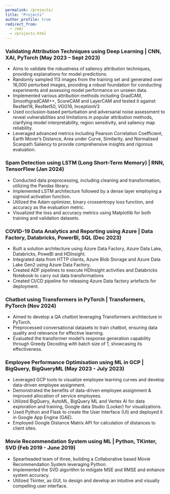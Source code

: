 ```yaml
---
permalink: /projects/
title: "Projects"
author_profile: true
redirect_from:
  - /md/
  - /projects.html
---
```


### Validating Attribution Techniques using Deep Learning | CNN, XAI, PyTorch (May 2023 – Sept 2023)

* Aims to validate the robustness of saliency attribution techniques, providing explanations for model predictions.
* Randomly sampled 113 images from the training set and generated over 16,000 perturbed images, providing a
robust foundation for conducting experiments and assessing model performance on unseen data.
* Implemented various attribution methods including GradCAM, SmoothgradCAM++, ScoreCAM and LayerCAM
and tested it against ResNet18, ResNet50, VGG16, InceptionV3
* Used occlusion-based perturbation and adversarial noise assessment to reveal vulnerabilities and limitations in
popular attribution methods, clarifying model interpretability, region sensitivity, and saliency map reliability.
* Leveraged advanced metrics including Pearson Correlation Coefficient, Earth Mover’s Distance, Area under Curve, Similarity, and Normalised Scanpath Saliency to provide comprehensive insights and rigorous evaluation.

### Spam Detection using LSTM (Long Short-Term Memory) | RNN, TensorFlow (Jan 2024)

* Conducted data preprocessing, including cleaning and transformation, utilizing the Pandas library.
* Implemented LSTM architecture followed by a dense layer employing a sigmoid activation function.
* Utilized the Adam optimizer, binary crossentropy loss function, and accuracy as the evaluation metric.
* Visualized the loss and accuracy metrics using Matplotlib for both training and validation datasets.

### COVID-19 Data Analytics and Reporting using Azure | Data Factory, Databricks, PowerBI, SQL (Dec 2023)

* Built a solution architecture using Azure Data Factory, Azure Data Lake, Databricks, PoweBI and HDInsight.
* Integrated data from HTTP clients, Azure Blob Storage and Azure Data Lake Gen2 using Azure Data Factory.
* Created ADF pipelines to execute HDInsight activities and Databricks Notebook to carry out data transformations
* Created CI/CD pipeline for releasing Azure Data factory artefacts for deployment.

### Chatbot using Transformers in PyTorch | Transformers, PyTorch (Nov 2024)

* Aimed to develop a QA chatbot leveraging Transformers architecture in PyTorch.
* Preprocessed conversational datasets to train chatbot, ensuring data quality and relevance for effective learning.
* Evaluated the transformer model’s response generation capability through Greedy Decoding with batch size of 1,
showcasing its effectiveness.

### Employee Performance Optimisation using ML in GCP | BigQuery, BigQueryML (May 2023 - July 2023)

* Leveraged GCP tools to visualize employee learning curves and develop data-driven employee assignment.
* Demonstrated the benefits of data-driven employee assignment & improved allocation of service employees.
* Utilized BigQuery, AutoML, BigQuery ML and Vertex AI for data exploration and training, Google data Studio
(Looker) for visualizations.
* Used Python and Flask to create the User Interface (UI) and deployed it in Google App Engine (GAE).
* Employed Google Distance Matrix API for calculation of distances to client sites.

### Movie Recommendation System using ML | Python, TKinter, SVD (Feb 2019 - June 2019)

* Spearheaded team of three, building a Collaborative based Movie Recommendation System leveraging Python.
* Implemented the SVD algorithm to mitigate MSE and RMSE and enhance system accuracy.
* Utilized Tkinter, as GUI, to design and develop an intuitive and visually compelling user interface.


<!-- (GitHub) ([GitHub](https://github.com/arminnorouzi/patentGPT) * ([pypi](https://pypi.org/project/patentgpt*extract/))) * (May 2023 – Sept 2023) -->